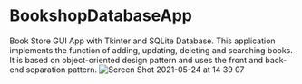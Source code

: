# BookshopDatabaseApp
Book Store GUI App with Tkinter and SQLite Database. This application implements the function of adding, updating, deleting and searching books. It is based on object-oriented design pattern and uses the front and back-end separation pattern.
![Screen Shot 2021-05-24 at 14 39 07](https://user-images.githubusercontent.com/83186423/119398870-cd965180-bc9d-11eb-8ceb-052226e3e2d1.png)

